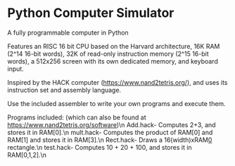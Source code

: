 # Python Computer Simulator
 A fully programmable computer in Python

Features an RISC 16 bit CPU based on the Harvard architecture, 16K RAM (2^14 16-bit words), 32K of read-only 
instruction memory (2^15 16-bit words), a 512x256 screen with its own dedicated memory, and keyboard input.

Inspired by the HACK computer (https://www.nand2tetris.org/), and uses its instruction set and assembly language.

Use the included assembler to write your own programs and execute them.

Programs included: (which can also be found at https://www.nand2tetris.org/software)\n
Add.hack- Computes 2+3, and stores it in RAM[0].\n
mult.hack- Computes the product of RAM[0] and RAM[1] and stores it in RAM[3].\n
Rect.hack- Draws a 16(width)xRAM[0](height) rectangle.\n
test.hack- Computes 10 + 20 + 100, and stores it in RAM[0,1,2].\n

